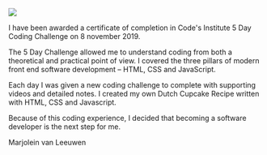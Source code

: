 
![](https://e9875f90-c3be-485c-a727-7c1bb6178ddc.ws-eu01.gitpod.io/files/download/?id=df322155-ce41-48c7-b6c5-3304990e7f04)

I have been awarded a certificate of completion in Code's Institute 5 Day Coding Challenge on 8 november 2019.

The 5 Day Challenge allowed me to understand coding from both a theoretical and practical point of view. 
I covered the three pillars of modern front end software development – HTML, CSS and JavaScript.

Each day I was given a new coding challenge to complete with supporting videos and detailed notes.
I created my own Dutch Cupcake Recipe written with HTML, CSS and Javascript.

Because of this coding experience, I decided that becoming a software developer is the next step for me.

Marjolein van Leeuwen


